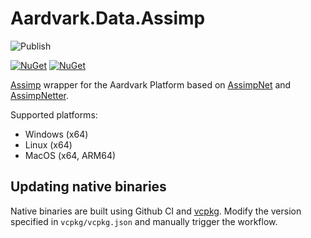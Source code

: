 # Aardvark.Data.Assimp

![Publish](https://github.com/aardvark-community/aardvark.data.assimp/workflows/Publish/badge.svg)


[![NuGet](https://badgen.net/nuget/v/Aardvark.Data.Assimp)](https://www.nuget.org/packages/Aardvark.Data.Assimp/)
[![NuGet](https://badgen.net/nuget/dt/Aardvark.Data.Assimp)](https://www.nuget.org/packages/Aardvark.Data.Assimp/)

[Assimp](https://github.com/assimp/assimp) wrapper for the Aardvark Platform based on [AssimpNet](https://bitbucket.org/Starnick/assimpnet) and [AssimpNetter](https://github.com/Saalvage/AssimpNetter).

Supported platforms:
- Windows (x64)
- Linux (x64)
- MacOS (x64, ARM64)

## Updating native binaries
Native binaries are built using Github CI and [vcpkg](https://vcpkg.io/). Modify the version specified in `vcpkg/vcpkg.json` and manually trigger the workflow.